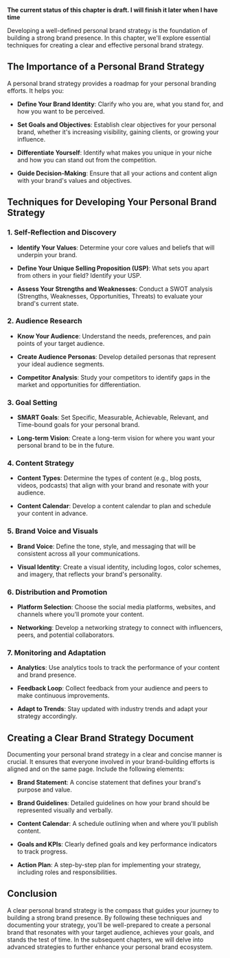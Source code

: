 **The current status of this chapter is draft. I will finish it later when I have time**

Developing a well-defined personal brand strategy is the foundation of building a strong brand presence. In this chapter, we'll explore essential techniques for creating a clear and effective personal brand strategy.

The Importance of a Personal Brand Strategy
-------------------------------------------

A personal brand strategy provides a roadmap for your personal branding efforts. It helps you:

* **Define Your Brand Identity**: Clarify who you are, what you stand for, and how you want to be perceived.

* **Set Goals and Objectives**: Establish clear objectives for your personal brand, whether it's increasing visibility, gaining clients, or growing your influence.

* **Differentiate Yourself**: Identify what makes you unique in your niche and how you can stand out from the competition.

* **Guide Decision-Making**: Ensure that all your actions and content align with your brand's values and objectives.

Techniques for Developing Your Personal Brand Strategy
------------------------------------------------------

### 1. **Self-Reflection and Discovery**

* **Identify Your Values**: Determine your core values and beliefs that will underpin your brand.

* **Define Your Unique Selling Proposition (USP)**: What sets you apart from others in your field? Identify your USP.

* **Assess Your Strengths and Weaknesses**: Conduct a SWOT analysis (Strengths, Weaknesses, Opportunities, Threats) to evaluate your brand's current state.

### 2. **Audience Research**

* **Know Your Audience**: Understand the needs, preferences, and pain points of your target audience.

* **Create Audience Personas**: Develop detailed personas that represent your ideal audience segments.

* **Competitor Analysis**: Study your competitors to identify gaps in the market and opportunities for differentiation.

### 3. **Goal Setting**

* **SMART Goals**: Set Specific, Measurable, Achievable, Relevant, and Time-bound goals for your personal brand.

* **Long-term Vision**: Create a long-term vision for where you want your personal brand to be in the future.

### 4. **Content Strategy**

* **Content Types**: Determine the types of content (e.g., blog posts, videos, podcasts) that align with your brand and resonate with your audience.

* **Content Calendar**: Develop a content calendar to plan and schedule your content in advance.

### 5. **Brand Voice and Visuals**

* **Brand Voice**: Define the tone, style, and messaging that will be consistent across all your communications.

* **Visual Identity**: Create a visual identity, including logos, color schemes, and imagery, that reflects your brand's personality.

### 6. **Distribution and Promotion**

* **Platform Selection**: Choose the social media platforms, websites, and channels where you'll promote your content.

* **Networking**: Develop a networking strategy to connect with influencers, peers, and potential collaborators.

### 7. **Monitoring and Adaptation**

* **Analytics**: Use analytics tools to track the performance of your content and brand presence.

* **Feedback Loop**: Collect feedback from your audience and peers to make continuous improvements.

* **Adapt to Trends**: Stay updated with industry trends and adapt your strategy accordingly.

Creating a Clear Brand Strategy Document
----------------------------------------

Documenting your personal brand strategy in a clear and concise manner is crucial. It ensures that everyone involved in your brand-building efforts is aligned and on the same page. Include the following elements:

* **Brand Statement**: A concise statement that defines your brand's purpose and value.

* **Brand Guidelines**: Detailed guidelines on how your brand should be represented visually and verbally.

* **Content Calendar**: A schedule outlining when and where you'll publish content.

* **Goals and KPIs**: Clearly defined goals and key performance indicators to track progress.

* **Action Plan**: A step-by-step plan for implementing your strategy, including roles and responsibilities.

Conclusion
----------

A clear personal brand strategy is the compass that guides your journey to building a strong brand presence. By following these techniques and documenting your strategy, you'll be well-prepared to create a personal brand that resonates with your target audience, achieves your goals, and stands the test of time. In the subsequent chapters, we will delve into advanced strategies to further enhance your personal brand ecosystem.
